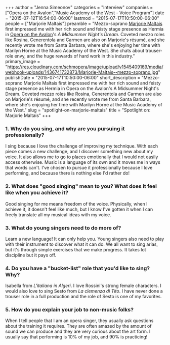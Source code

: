 +++
author = "Jenna Simeonov"
categories = "Interview"
companies = ["Opera on the Avalon","Music Academy of the West - Voice Program"]
date = "2015-07-12T16:54:00-06:00"
lastmod = "2015-07-17T10:50:00-06:00"
people = ["Marjorie Maltais"]
preamble = "Mezzo-soprano [Marjorie Maltais](/scene/people/marjorie-maltas/) first impressed me with her rich sound and feisty stage presence as Hermia in [Opera on the Avalon](/scene/companies/opera-on-the-avalon/)'s *A Midsummer Night's Dream*. Coveted mezzo roles like Rosina, Cenerentola and Carmen are also on Marjorie's résumé, and she recently wrote me from Santa Barbara, where she's enjoying her time with Marilyn Horne at the Music Academy of the West. She chats about trouser-role envy, and the huge rewards of hard work in this industry."
primary_image = "https://res.cloudinary.com/schmopera/image/upload/v1545409169/media/webhook-uploads/1436741732873/Marjorie-Maltais--mezzo-soprano.jpg"
publishDate = "2015-07-17T10:50:00-06:00"
short_description = "Mezzo-soprano Marjorie Maltais first impressed me with her rich sound and feisty stage presence as Hermia in Opera on the Avalon&#039;s A Midsummer Night&#039;s Dream. Coveted mezzo roles like Rosina, Cenerentola and Carmen are also on Marjorie&#039;s résumé, and she recently wrote me from Santa Barbara, where she&#039;s enjoying her time with Marilyn Horne at the Music Academy of the West."
slug = "spotlight-on-marjorie-maltais"
title = "Spotlight on: Marjorie Maltais"
+++

### 1. Why do you sing, and why are you pursuing it professionally? 

I sing because I love the challenge of improving my technique. With each piece comes a new challenge, and I discover something new about my voice. It also allows me to go to places emotionally that I would not easily access otherwise. Music is a language of its own and it moves me in ways that words can't. I've chosen to pursue it professionally because I love performing, and because there is nothing else I'd rather do! 

### 2. What does "good singing" mean to you? What does it feel like when you achieve it? 

Good singing for me means freedom of the voice. Physically, when I achieve it, it doesn't feel like much, but I know I've gotten it when I can freely translate all my musical ideas with my voice.

### 3. What do young singers need to do more of?

Learn a new language! It can only help you. Young singers also need to play with their instrument to discover what it can do. We all want to sing arias, but it's through simple exercises that we make progress. It takes lot discipline but it pays off. 

### 4. Do you have a "bucket-list" role that you'd like to sing? Why? 

Isabella from *L'italiana in Algeri*. I love Rossini's strong female characters. I would also love to sing Sesto from *La clemenza di Tito*. I have never done a trouser role in a full production and the role of Sesto is one of my favorites. 

### 5. How do you explain your job to non-music folks? 

When I tell people that I am an opera singer, they usually ask questions about the training it requires. They are often amazed by the amount of sound we can produce and they are very curious about the art form. I usually say that performing is 10% of my job, and 90% is practicing! 
